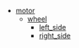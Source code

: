 * [motor](motor)
  * [wheel](motor/wheel)
    * [left_side](motor/wheel/left_side)
    * [right_side](motor/wheel/right_side)
